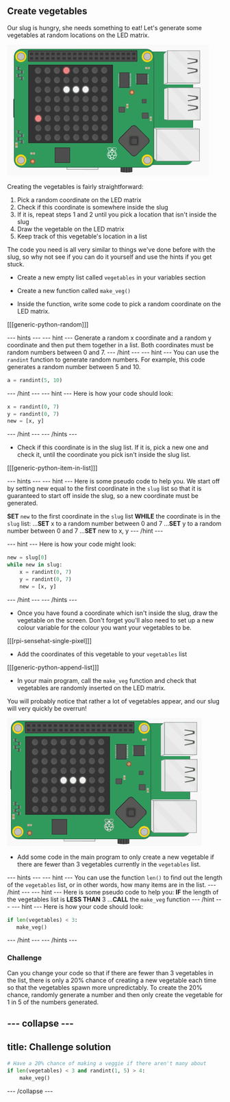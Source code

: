 ## Create vegetables

Our slug is hungry, she needs something to eat! Let's generate some vegetables at random locations on the LED matrix.

![Vegetables](images/vegetables.png)

Creating the vegetables is fairly straightforward:

1. Pick a random coordinate on the LED matrix
2. Check if this coordinate is somewhere inside the slug
3. If it is, repeat steps 1 and 2 until you pick a location that isn't inside the slug
4. Draw the vegetable on the LED matrix
5. Keep track of this vegetable's location in a list

The code you need is all very similar to things we've done before with the slug, so why not see if you can do it yourself and use the hints if you get stuck.

+ Create a new empty list called `vegetables` in your variables section

+ Create a new function called `make_veg()`

+ Inside the function, write some code to pick a random coordinate on the LED matrix.

[[[generic-python-random]]]

--- hints ---
--- hint ---
Generate a random x coordinate and a random y coordinate and then put them together in a list. Both coordinates must be random numbers between 0 and 7.
--- /hint ---
--- hint ---
You can use the `randint` function to generate random numbers. For example, this code generates a random number between 5 and 10.

```python
a = randint(5, 10)
```
--- /hint ---
--- hint ---
Here is how your code should look:

```python
x = randint(0, 7)
y = randint(0, 7)
new = [x, y]
```
--- /hint ---
--- /hints ---


+ Check if this coordinate is in the slug list. If it is, pick a new one and check it, until the coordinate you pick isn't inside the slug list.

[[[generic-python-item-in-list]]]

--- hints ---
--- hint ---
Here is some pseudo code to help you. We start off by setting new equal to the first coordinate in the `slug` list so that it is guaranteed to start off inside the slug, so a new coordinate must be generated.

**SET** `new` to the first coordinate in the `slug` list
**WHILE** the coordinate is in the `slug` list:
...**SET** x to a random number between 0 and 7
...**SET** y to a random number between 0 and 7
...**SET** new to x, y
--- /hint ---

--- hint ---
Here is how your code might look:

```python
new = slug[0]
while new in slug:
    x = randint(0, 7)
    y = randint(0, 7)
    new = [x, y]
```
--- /hint ---
--- /hints ---

+ Once you have found a coordinate which isn't inside the slug, draw the vegetable on the screen. Don't forget you'll also need to set up a new colour variable for the colour you want your vegetables to be.

[[[rpi-sensehat-single-pixel]]]

+ Add the coordinates of this vegetable to your `vegetables` list

[[[generic-python-append-list]]]

+ In your main program, call the `make_veg` function and check that vegetables are randomly inserted on the LED matrix.

You will probably notice that rather a lot of vegetables appear, and our slug will very quickly be overrun!

![Too many vegetables](images/too-many-veggies.gif)

+ Add some code in the main program to only create a new vegetable if there are fewer than 3 vegetables currently in the `vegetables` list.

--- hints ---
--- hint ---
You can use the function `len()` to find out the length of the `vegetables` list, or in other words, how many items are in the list.
--- /hint ---
--- hint ---
Here is some pseudo code to help you:
**IF** the length of the vegetables list is **LESS THAN** 3
...**CALL** the `make_veg` function
--- /hint ---
--- hint ---
Here is how your code should look:

```python
if len(vegetables) < 3:
   make_veg()
```
--- /hint ---
--- /hints ---

### Challenge
Can you change your code so that if there are fewer than 3 vegetables in the list, there is only a 20% chance of creating a new vegetable each time so that the vegetables spawn more unpredictably. To create the 20% chance, randomly generate a number and then only create the vegetable for 1 in 5 of the numbers generated.

--- collapse ---
---
title: Challenge solution
---
```python
# Have a 20% chance of making a veggie if there aren't many about
if len(vegetables) < 3 and randint(1, 5) > 4:
    make_veg()
```

--- /collapse ---
